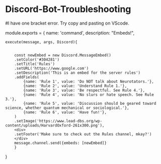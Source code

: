 # Discord-Bot-Troubleshooting
#I have one bracket error. Try copy and pasting on VScode.

module.exports = {
    name: 'command',
    description: "Embeds!",
    
    execute(message, args, Discord){
    
    
        const newEmbed = new Discord.MessageEmbed()
        .setColor('#304281')
        .setTitle('Rules')
        .setURL('https://www.google.com')
        .setDescription('This is an embed for the server rules')
        .addFields(
            {name: 'Rule 1', value: 'Do NOT talk about Neurotators.'},
            {name: 'Rule 2', value: 'Understand Rule 1.'},
            {name: 'Rule 3', value: 'Be respectful. See Rule 4.'},
            {name: 'Rule 4', value: 'No slurs or hate speech. See Rule 3.'},
            {name: 'Rule 5', value: 'Discussion should be geared toward science, whether quantum mechanical or sociological.'},
            {name: 'Rule 6', value: 'Have fun!'},
        )
        .setImage('https://www.lead-dbs.org/wp-content/uploads/HarvardOxford-261x300.png'),
        <div>
        .setFooter('Make sure to check out the Rules channel, mkay?')
        </div>
        message.channel.send({embeds: [newEmbed]}
        }
    
}
